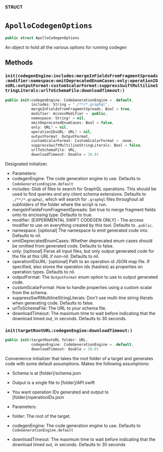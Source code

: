 **STRUCT**

# `ApolloCodegenOptions`

```swift
public struct ApolloCodegenOptions
```

An object to hold all the various options for running codegen

## Methods
### `init(codegenEngine:includes:mergeInFieldsFromFragmentSpreads:modifier:namespace:omitDeprecatedEnumCases:only:operationIDsURL:outputFormat:customScalarFormat:suppressSwiftMultilineStringLiterals:urlToSchemaFile:downloadTimeout:)`

```swift
public init(codegenEngine: CodeGenerationEngine = .default,
            includes: String = "./**/*.graphql",
            mergeInFieldsFromFragmentSpreads: Bool = true,
            modifier: AccessModifier = .public,
            namespace: String? = nil,
            omitDeprecatedEnumCases: Bool = false,
            only: URL? = nil,
            operationIDsURL: URL? = nil,
            outputFormat: OutputFormat,
            customScalarFormat: CustomScalarFormat = .none,
            suppressSwiftMultilineStringLiterals: Bool = false,
            urlToSchemaFile: URL,
            downloadTimeout: Double = 30.0)
```

Designated initializer.

- Parameters:
 - codegenEngine: The code generation engine to use. Defaults to `CodeGenerationEngine.default`
 - includes: Glob of files to search for GraphQL operations. This should be used to find queries *and* any client schema extensions. Defaults to `./**/*.graphql`, which will search for `.graphql` files throughout all subfolders of the folder where the script is run.
 - mergeInFieldsFromFragmentSpreads: Set true to merge fragment fields onto its enclosing type. Defaults to true.
 - modifier: [EXPERIMENTAL SWIFT CODEGEN ONLY] - The access modifier to use on everything created by this tool. Defaults to `.public`.
 - namespace: [optional] The namespace to emit generated code into. Defaults to nil.
 - omitDeprecatedEnumCases: Whether deprecated enum cases should be omitted from generated code. Defaults to false.
 - only: [optional] Parse all input files, but only output generated code for the file at this URL if non-nil. Defaults to nil.
 - operationIDsURL: [optional] Path to an operation id JSON map file. If specified, also stores the operation ids (hashes) as properties on operation types. Defaults to nil.
 - outputFormat: The `OutputFormat` enum option to use to output generated code.
 - customScalarFormat: How to handle properties using a custom scalar from the schema.
 - suppressSwiftMultilineStringLiterals: Don't use multi-line string literals when generating code. Defaults to false.
 - urlToSchemaFile: The URL to your schema file.
 - downloadTimeout: The maximum time to wait before indicating that the download timed out, in seconds. Defaults to 30 seconds.

### `init(targetRootURL:codegenEngine:downloadTimeout:)`

```swift
public init(targetRootURL folder: URL,
            codegenEngine: CodeGenerationEngine = .default,
            downloadTimeout: Double = 30.0)
```

Convenience initializer that takes the root folder of a target and generates
code with some default assumptions.
Makes the following assumptions:
  - Schema is at [folder]/schema.json
  - Output is a single file to [folder]/API.swift
  - You want operation IDs generated and output to [folder]/operationIDs.json

- Parameters:
 - folder: The root of the target.
 - codegenEngine: The code generation engine to use. Defaults to `CodeGenerationEngine.default`
 - downloadTimeout: The maximum time to wait before indicating that the download timed out, in seconds. Defaults to 30 seconds
